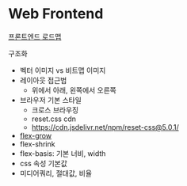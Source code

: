 # Web Frontend

[프론트엔드 로드맵](https://roadmap.sh/frontend)

구조화

- 벡터 이미지 vs 비트맵 이미지
- 레이아웃 접근법
  - 위에서 아래, 왼쪽에서 오른쪽
- 브라우저 기본 스타일
  - 크로스 브라우징
  - reset.css cdn
  - https://cdn.jsdelivr.net/npm/reset-css@5.0.1/
- [flex-grow](https://developer.mozilla.org/ko/docs/Web/CSS/flex-grow)
- flex-shrink
- flex-basis: 기본 너비, width
- css 속성 기본값
- 미디어쿼리, 절대값, 비율
